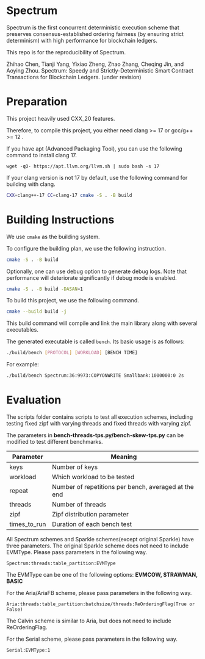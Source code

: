 # Spectrum

Spectrum is the first concurrent deterministic execution scheme that preserves consensus-established ordering fairness (by ensuring strict determinism) with high performance for blockchain ledgers.

This repo is for the reproducibility of Spectrum.

Zhihao Chen, Tianji Yang, Yixiao Zheng, Zhao Zhang, Cheqing Jin, and Aoying Zhou. Spectrum: Speedy and Strictly-Deterministic Smart Contract Transactions for Blockchain Ledgers. (under revision)


# Preparation

This project heavily used CXX_20 features. 

Therefore, to compile this project, you either need clang >= 17 or gcc/g++ >= 12 . 

If you have apt (Advanced Packaging Tool), you can use the following command to install clang 17. 

```
wget -qO- https://apt.llvm.org/llvm.sh | sudo bash -s 17
```

If your clang version is not 17 by default, use the following command for building with clang. 

```sh
CXX=clang++-17 CC=clang-17 cmake -S . -B build
```

# Building Instructions

We use `cmake` as the building system.

To configure the building plan, we use the following instruction. 

```sh
cmake -S . -B build
```

Optionally, one can use debug option to generate debug logs. 
Note that performance will deteriorate significantly if debug mode is enabled. 

```sh
cmake -S . -B build -DASAN=1
```

To build this project, we use the following command. 

```sh
cmake --build build -j
```

This build command will compile and link the main library along with several executables. 

The generated executable is called `bench`. Its basic usage is as follows:

```sh
./build/bench [PROTOCOL] [WORKLOAD] [BENCH TIME]
```

For example:

```sh
./build/bench Spectrum:36:9973:COPYONWRITE Smallbank:1000000:0 2s
```

# Evaluation

The scripts folder contains scripts to test all execution schemes, including testing fixed zipf with varying threads and fixed threads with varying zipf.

The parameters in **bench-threads-tps.py/bench-skew-tps.py** can be modified to test different benchmarks.

| Parameter    | Meaning                           |
| ------------ | --------------------------------- |
| keys         | Number of keys                     |
| workload     | Which workload to be tested        |
| repeat       | Number of repetitions per bench, averaged at the end |
| threads      | Number of threads                  |
| zipf         | Zipf distribution parameter        |
| times_to_run | Duration of each bench test        |

All Spectrum schemes and Sparkle schemes(except original Sparkle) have three parameters. The original Sparkle scheme does not need to include EVMType. Please pass parameters in the following way.

```
Spectrum:threads:table_partition:EVMType
```

The EVMType can be one of the following options: **EVMCOW, STRAWMAN, BASIC**


For the Aria/AriaFB scheme, please pass parameters in the following way.

```
Aria:threads:table_partition:batchsize/threads:ReOrderingFlag(True or False)
```

The Calvin scheme is similar to Aria, but does not need to include ReOrderingFlag.

For the Serial scheme, please pass parameters in the following way.

```
Serial:EVMType:1
```
